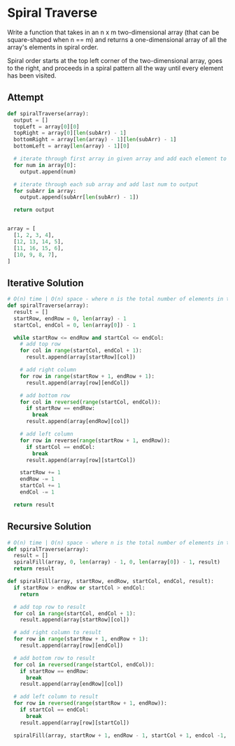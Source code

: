 # Spiral Traverse
Write a function that takes in an n x m two-dimensional array (that can be square-shaped when n == m) and returns a one-dimensional array of all the array's elements in spiral order.

Spiral order starts at the top left corner of the two-dimensional array, goes to the right, and proceeds in a spiral pattern all the way until every element has been visited.

## Attempt
```py
def spiralTraverse(array):
  output = []
  topLeft = array[0][0]
  topRight = array[0][len(subArr) - 1]
  bottomRight = array[len(array) - 1][len(subArr) - 1]
  bottomLeft = array[len(array) - 1][0]

  # iterate through first array in given array and add each element to output
  for num in array[0]:
    output.append(num)

  # iterate through each sub array and add last num to output
  for subArr in array:
    output.append(subArr[len(subArr) - 1])

  return output


array = [
  [1, 2, 3, 4],
  [12, 13, 14, 5],
  [11, 16, 15, 6],
  [10, 9, 8, 7],
]
```

## Iterative Solution
```py
# O(n) time | O(n) space - where n is the total number of elements in the array
def spiralTraverse(array):
  result = []
  startRow, endRow = 0, len(array) - 1
  startCol, endCol = 0, len(array[0]) - 1

  while startRow <= endRow and startCol <= endCol:
    # add top row
    for col in range(startCol, endCol + 1):
      result.append(array[startRow][col])

    # add right column
    for row in range(startRow + 1, endRow + 1):
      result.append(array[row][endCol])

    # add bottom row
    for col in reversed(range(startCol, endCol)):
      if startRow == endRow:
        break
      result.append(array[endRow][col])

    # add left column
    for row in reverse(range(startRow + 1, endRow)):
      if startCol == endCol:
        break
      result.append(array[row][startCol])

    startRow += 1
    endRow -= 1
    startCol += 1
    endCol -= 1

  return result
```

## Recursive Solution
```py
# O(n) time | O(n) space - where n is the total number of elements in the array
def spiralTraverse(array):
  result = []
  spiralFill(array, 0, len(array) - 1, 0, len(array[0]) - 1, result)
  return result

def spiralFill(array, startRow, endRow, startCol, endCol, result):
  if startRow > endRow or startCol > endCol:
    return

  # add top row to result
  for col in range(startCol, endCol + 1):
    result.append(array[startRow][col])

  # add right column to result
  for row in range(startRow + 1, endRow + 1):
    result.append(array[row][endCol])

  # add bottom row to result
  for col in reversed(range(startCol, endCol)):
    if startRow == endRow:
      break
    result.append(array[endRow][col])

  # add left column to result
  for row in reversed(range(startRow + 1, endRow)):
    if startCol == endCol:
      break
    result.append(array[row][startCol])

  spiralFill(array, startRow + 1, endRow - 1, startCol + 1, endcol -1, result)
```
